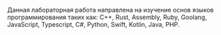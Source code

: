 Данная лабораторная работа направлена ​​на изучение основ языков программирования таких как: C++, Rust, Assembly, Ruby, Goolang, JavaScript, Typescript, C#, Python, Swift, Kotlin, Java, PHP.
